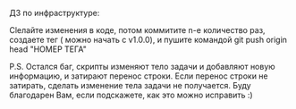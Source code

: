 ДЗ по инфраструктуре:

Clелайте изменения в коде, потом коммитите n-е количество раз, создаете тег ( можно начать с v1.0.0), и пушите командой git push origin head "НОМЕР ТЕГА"

P.S. Остался баг, скрипты изменяют тело задачи и добавляют новую информацию, и затирают перенос строки. Если перенос строки не затирать, сделать изменение тела задачи не получается. Буду благодарен Вам, если подскажете, как это можно исправить :)

